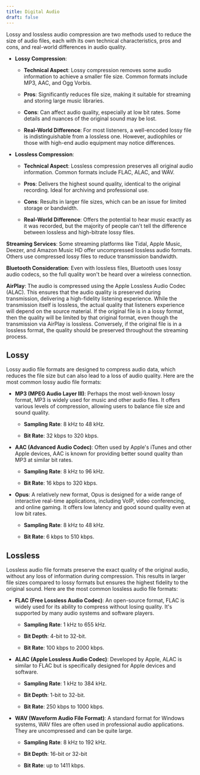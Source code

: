```yaml
---
title: Digital Audio
draft: false
---
```


Lossy and lossless audio compression are two methods used to reduce the size of audio files, each with its own technical characteristics, pros and cons, and real-world differences in audio quality.

- **Lossy Compression**:

  - **Technical Aspect**: Lossy compression removes some audio information to achieve a smaller file size. Common formats include MP3, AAC, and Ogg Vorbis.

  - **Pros**: Significantly reduces file size, making it suitable for streaming and storing large music libraries.

  - **Cons**: Can affect audio quality, especially at low bit rates. Some details and nuances of the original sound may be lost.

  - **Real-World Difference**: For most listeners, a well-encoded lossy file is indistinguishable from a lossless one. However, audiophiles or those with high-end audio equipment may notice differences.

- **Lossless Compression**:

  - **Technical Aspect**: Lossless compression preserves all original audio information. Common formats include FLAC, ALAC, and WAV.

  - **Pros**: Delivers the highest sound quality, identical to the original recording. Ideal for archiving and professional use.

  - **Cons**: Results in larger file sizes, which can be an issue for limited storage or bandwidth.

  - **Real-World Difference**: Offers the potential to hear music exactly as it was recorded, but the majority of people can't tell the difference between lossless and high-bitrate lossy files.

**Streaming Services**: Some streaming platforms like Tidal, Apple Music, Deezer, and Amazon Music HD offer uncompressed lossless audio formats. Others use compressed lossy files to reduce transmission bandwidth.

**Bluetooth Consideration**: Even with lossless files, Bluetooth uses lossy audio codecs, so the full quality won't be heard over a wireless connection.

**AirPlay**: The audio is compressed using the Apple Lossless Audio Codec (ALAC). This ensures that the audio quality is preserved during transmission, delivering a high-fidelity listening experience. While the transmission itself is lossless, the actual quality that listeners experience will depend on the source material. If the original file is in a lossy format, then the quality will be limited by that original format, even though the transmission via AirPlay is lossless. Conversely, if the original file is in a lossless format, the quality should be preserved throughout the streaming process.

## Lossy

Lossy audio file formats are designed to compress audio data, which reduces the file size but can also lead to a loss of audio quality. Here are the most common lossy audio file formats:

- **MP3 (MPEG Audio Layer III)**: Perhaps the most well-known lossy format, MP3 is widely used for music and other audio files. It offers various levels of compression, allowing users to balance file size and sound quality.

  - **Sampling Rate**: 8 kHz to 48 kHz.

  - **Bit Rate**: 32 kbps to 320 kbps.

- **AAC (Advanced Audio Codec)**: Often used by Apple's iTunes and other Apple devices, AAC is known for providing better sound quality than MP3 at similar bit rates.

  - **Sampling Rate**: 8 kHz to 96 kHz.

  - **Bit Rate**: 16 kbps to 320 kbps.

- **Opus**: A relatively new format, Opus is designed for a wide range of interactive real-time applications, including VoIP, video conferencing, and online gaming. It offers low latency and good sound quality even at low bit rates.

  - **Sampling Rate**: 8 kHz to 48 kHz.

  - **Bit Rate**: 6 kbps to 510 kbps.

## Lossless

Lossless audio file formats preserve the exact quality of the original audio, without any loss of information during compression. This results in larger file sizes compared to lossy formats but ensures the highest fidelity to the original sound. Here are the most common lossless audio file formats:

- **FLAC (Free Lossless Audio Codec)**: An open-source format, FLAC is widely used for its ability to compress without losing quality. It's supported by many audio systems and software players.

  - **Sampling Rate**: 1 kHz to 655 kHz.

  - **Bit Depth**: 4-bit to 32-bit.

  - **Bit Rate**: 100 kbps to 2000 kbps.

- **ALAC (Apple Lossless Audio Codec)**: Developed by Apple, ALAC is similar to FLAC but is specifically designed for Apple devices and software.

  - **Sampling Rate**: 1 kHz to 384 kHz.

  - **Bit Depth**: 1-bit to 32-bit.

  - **Bit Rate**: 250 kbps to 1000 kbps.

- **WAV (Waveform Audio File Format)**: A standard format for Windows systems, WAV files are often used in professional audio applications. They are uncompressed and can be quite large.

  - **Sampling Rate**: 8 kHz to 192 kHz.

  - **Bit Depth**: 16-bit or 32-bit

  - **Bit Rate**: up to 1411 kbps.
